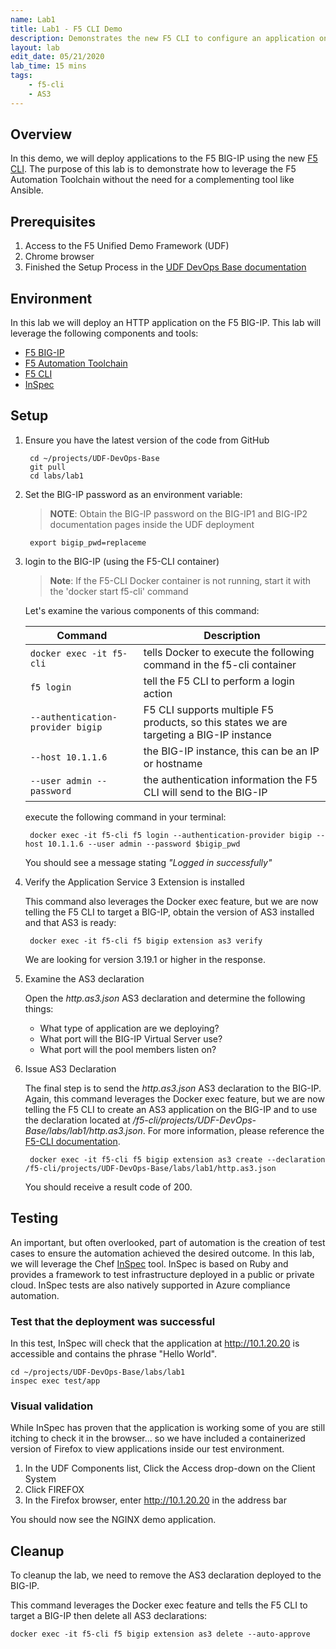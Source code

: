 ```yaml
---
name: Lab1
title: Lab1 - F5 CLI Demo
description: Demonstrates the new F5 CLI to configure an application on the BIG-IP.
layout: lab
edit_date: 05/21/2020
lab_time: 15 mins
tags: 
    - f5-cli
    - AS3
---
```

## Overview

In this demo, we will deploy applications to the F5 BIG-IP
using the new [F5 CLI][F5 CLI].  The purpose of this lab is to demonstrate how to leverage the F5 Automation Toolchain without the need for a complementing tool like Ansible. 

## Prerequisites

1. Access to the F5 Unified Demo Framework (UDF)
2. Chrome browser
3. Finished the Setup Process in the [UDF DevOps Base documentation][UDF DevOps Base documentation]

## Environment

In this lab we will deploy an HTTP application on the F5 BIG-IP.  This lab will
leverage the following components and tools:

* [F5 BIG-IP][F5 BIG-IP]
* [F5 Automation Toolchain][F5 Automation Toolchain]
* [F5 CLI][F5 CLI]
* [InSpec][InSpec]

## Setup

1. Ensure you have the latest version of the code from GitHub

        cd ~/projects/UDF-DevOps-Base
        git pull
        cd labs/lab1

2. Set the BIG-IP password as an environment variable:

    > **NOTE**: Obtain the BIG-IP password on the BIG-IP1 and BIG-IP2 documentation pages inside the UDF deployment

        export bigip_pwd=replaceme

3. login to the BIG-IP (using the F5-CLI container)

    > **Note**: If the F5-CLI Docker container is not running, start it with the 'docker start f5-cli' command 

    Let's examine the various components of this command:

    |Command|Description|
    |-------|-----------|
    | ```docker exec -it f5-cli``` | tells Docker to execute the following command in the f5-cli container |
    | ```f5 login``` | tell the F5 CLI to perform a login action |
    | ```--authentication-provider bigip``` | F5 CLI supports multiple F5 products, so this states we are targeting a BIG-IP instance|
    | ```--host 10.1.1.6``` | the BIG-IP instance, this can be an IP or hostname |
    | ```--user admin --password``` | the authentication information the F5 CLI will send to the BIG-IP|


    execute the following command in your terminal:
        
        docker exec -it f5-cli f5 login --authentication-provider bigip --host 10.1.1.6 --user admin --password $bigip_pwd
    
    You should see a message stating _"Logged in successfully"_

4. Verify the Application Service 3 Extension is installed

    This command also leverages the Docker exec feature, but we are now telling the F5 CLI to target a BIG-IP, obtain the version of AS3 installed and that AS3 is ready:

        docker exec -it f5-cli f5 bigip extension as3 verify

    We are looking for version 3.19.1 or higher in the response.

5. Examine the AS3 declaration

    Open the _http.as3.json_ AS3 declaration and determine the following things:

    * What type of application are we deploying?
    * What port will the BIG-IP Virtual Server use?
    * What port will the pool members listen on?


6. Issue AS3 Declaration

    The final step is to send the _http.as3.json_ AS3 declaration to the BIG-IP.  Again, this command leverages the Docker exec feature, but we are now telling the F5 CLI to create an AS3 application on the BIG-IP and to use the declaration located at _/f5-cli/projects/UDF-DevOps-Base/labs/lab1/http.as3.json_.  For more information, please reference the [F5-CLI documentation](https://clouddocs.f5.com/sdk/f5-cli/).

        docker exec -it f5-cli f5 bigip extension as3 create --declaration /f5-cli/projects/UDF-DevOps-Base/labs/lab1/http.as3.json

    You should receive a result code of 200.

## Testing

An important, but often overlooked, part of automation is the creation of test cases to ensure the automation achieved the desired outcome. In this lab, we will leverage the Chef [InSpec][InSpec] tool.  InSpec is based on Ruby and provides a framework to test infrastructure deployed in a public or private cloud.  InSpec tests are also natively supported in Azure compliance automation. 

### Test that the deployment was successful

  In this test, InSpec will check that the application at http://10.1.20.20 is accessible and contains the phrase "Hello World".

    cd ~/projects/UDF-DevOps-Base/labs/lab1
    inspec exec test/app

### Visual validation
While InSpec has proven that the application is working some of you
are still itching to check it in the browser... so we have included
a containerized version of Firefox to view applications inside our
test environment.

1. In the UDF Components list, Click the Access drop-down on the Client System
2. Click FIREFOX
3. In the Firefox browser, enter http://10.1.20.20 in the address bar

You should now see the NGINX demo application.

## Cleanup

To cleanup the lab, we need to remove the AS3 declaration deployed to the BIG-IP.  

This command leverages the Docker exec feature and tells the F5 CLI to target a BIG-IP then delete all AS3 declarations:

    docker exec -it f5-cli f5 bigip extension as3 delete --auto-approve


[F5 CLI]: https://clouddocs.f5.com/sdk/f5-cli/
[UDF DevOps Base documentation]: https://udf-devops-base.readthedocs.io/en/latest/
[F5 BIG-IP]: https://www.f5.com/products/big-ip-services/virtual-editions
[F5 Automation Toolchain]: https://www.f5.com/products/automation-and-orchestration
[InSpec]: https://www.inspec.io/